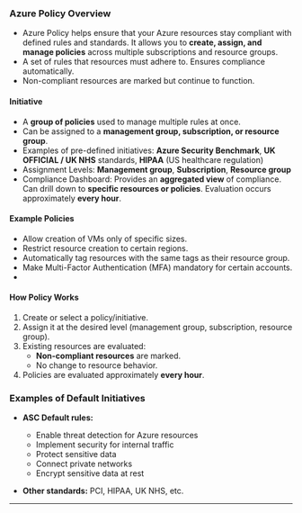 ### Azure Policy Overview

- Azure Policy helps ensure that your Azure resources stay compliant with defined rules and standards. It allows you to **create, assign, and manage policies** across multiple subscriptions and resource groups.
- A set of rules that resources must adhere to. Ensures compliance automatically.
- Non-compliant resources are marked but continue to function.

#### Initiative
- A **group of policies** used to manage multiple rules at once.
- Can be assigned to a **management group, subscription, or resource group**.
- Examples of pre-defined initiatives: **Azure Security Benchmark**,  **UK OFFICIAL / UK NHS** standards, **HIPAA** (US healthcare regulation)
- Assignment Levels: **Management group**, **Subscription**, **Resource group**
- Compliance Dashboard: Provides an **aggregated view** of compliance. Can drill down to **specific resources or policies**. Evaluation occurs approximately **every hour**.

#### Example Policies
- Allow creation of VMs only of specific sizes.
- Restrict resource creation to certain regions.
- Automatically tag resources with the same tags as their resource group.
- Make Multi-Factor Authentication (MFA) mandatory for certain accounts.
- 
#### How Policy Works
1. Create or select a policy/initiative.
2. Assign it at the desired level (management group, subscription, resource group).
3. Existing resources are evaluated:
   - **Non-compliant resources** are marked.
   - No change to resource behavior.
4. Policies are evaluated approximately **every hour**.

### Examples of Default Initiatives
- **ASC Default rules:**
  - Enable threat detection for Azure resources
  - Implement security for internal traffic
  - Protect sensitive data
  - Connect private networks
  - Encrypt sensitive data at rest

- **Other standards:** PCI, HIPAA, UK NHS, etc.

---


